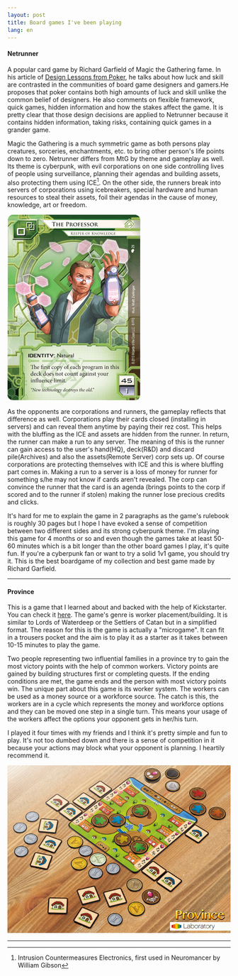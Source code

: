 ```yaml
---
layout: post
title: Board games I've been playing
lang: en
---
```


#### Netrunner

A popular card game by Richard Garfield of Magic the Gathering fame. In his article of [Design Lessons from Poker](http://press.etc.cmu.edu/content/design-lessons-poker-richard-garfield), he talks about how luck and skill are contrasted in the communities of board game designers and gamers.He proposes that poker contains both high amounts of luck and skill unlike the common belief of designers. He also comments on flexible framework, quick games, hidden information and how the stakes affect the game. It is pretty clear that those design decisions are applied to Netrunner because it contains hidden information, taking risks, containing quick games in a grander game.

Magic the Gathering is a much symmetric game as both persons play creatures, sorceries, enchantments, etc. to bring other person's life points down to zero. Netrunner differs from MtG by theme and gameplay as well. Its theme is cyberpunk, with evil corporations on one side controlling lives of people using surveillance, planning their agendas and building assets, also protecting them using ICE[^1]. On the other side, the runners break into servers of corporations using icebreakers, special hardware and human resources to steal their assets, foil their agendas in the cause of money, knowledge, art or freedom. 

![The Professor - Keeper of Knowledge](/images/professor.png)

As the opponents are corporations and runners, the gameplay reflects that difference as well. Corporations play their cards closed (installing in servers) and can reveal them anytime by paying their rez cost. This helps with the bluffing as the ICE and assets are hidden from the runner. In return, the runner can make a run to any server. The meaning of this is the runner can gain access to the user's hand(HQ), deck(R&D) and discard pile(Archives) and also the assets(Remote Server) corp sets up. Of course corporations are protecting themselves with ICE and this is where bluffing part comes in. Making a run to a server is a loss of money for runner for something s/he may not know if cards aren't revealed. The corp can convince the runner that the card is an agenda (brings points to the corp if scored and to the runner if stolen) making the runner lose precious credits and clicks.

It's hard for me to explain the game in 2 paragraphs as the game's rulebook is roughly 30 pages but I hope I have evoked a sense of competition between two different sides and its strong cyberpunk theme. I'm playing this game for 4 months or so and even though the games take at least 50-60 minutes which is a bit longer than the other board games I play, it's quite fun. If you're a cyberpunk fan or want to try a solid 1v1 game, you should try it. This is the best boardgame of my collection and best game made by Richard Garfield.

------

#### Province

This is a game that I learned about and backed with the help of Kickstarter. You can check it [here](https://www.kickstarter.com/projects/laboratory/province-a-competitive-building-microgame-for-2-pl/). The game's genre is worker placement/building. It is similar to Lords of Waterdeep or the Settlers of Catan but in a simplified format. The reason for this is the game is actually a "microgame". It can fit in a trousers pocket and the aim is to play it as a starter as it takes between 10-15 minutes to play the game.

Two people representing two influential families in a province try to gain the most victory points with the help of common workers. Victory points are gained by building structures first or completing quests. If the ending conditions are met, the game ends and the person with most victory points win. The unique part about this game is its worker system. The workers can be used as a money source or a workforce source. The catch is this, the workers are in a cycle which represents the money and workforce options and they can be moved one step in a single turn. This means your usage of the workers affect the options your opponent gets in her/his turn.

I played it four times with my friends and I think it's pretty simple and fun to play. It's not too dumbed down and there is a sense of competition in it because your actions may block what your opponent is planning. I heartily recommend it. 

![Province in action](/images/province.png)

------

[^1]: Intrusion Countermeasures Electronics, first used in Neuromancer by William Gibson


